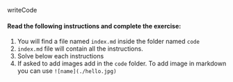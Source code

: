 writeCode

#### Read the following instructions and complete the exercise:

1. You will find a file named `index.md` inside the folder named `code`
2. `index.md` file will contain all the instructions.
3. Solve below each instructions
4. If asked to add images add in the `code` folder. To add image in markdown you can use `![name](./hello.jpg)`



